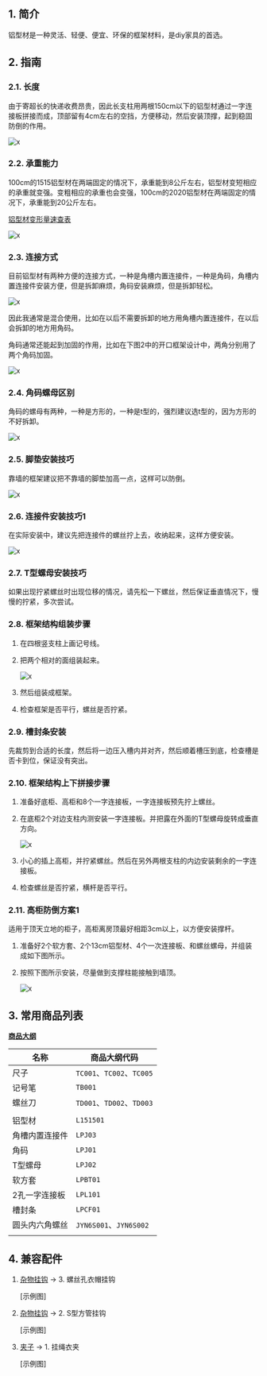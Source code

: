 ## 1. 简介

铝型材是一种灵活、轻便、便宜、环保的框架材料，是diy家具的首选。

## 2. 指南

### 2.1. 长度

由于寄超长的快递收费昂贵，因此长支柱用两根150cm以下的铝型材通过一字连接板拼接而成，顶部留有4cm左右的空挡，方便移动，然后安装顶撑，起到稳固防倒的作用。

![x](https://kukela-images.oss-cn-shanghai.aliyuncs.com/DiyFurniture/DesignGuide/%E9%93%9D%E5%9E%8B%E6%9D%90/2.1%20%E9%95%BF%E5%BA%A6.jpg)

### 2.2. 承重能力

100cm的1515铝型材在两端固定的情况下，承重能到8公斤左右，铝型材变短相应的承重就变强。变粗相应的承重也会变强，100cm的2020铝型材在两端固定的情况下，承重能到20公斤左右。

[铝型材变形量速查表](http://www.apas.net.cn/cms/honor/263)

![x](https://kukela-images.oss-cn-shanghai.aliyuncs.com/DiyFurniture/DesignGuide/%E9%93%9D%E5%9E%8B%E6%9D%90/2.2.%20%E6%89%BF%E9%87%8D%E8%83%BD%E5%8A%9B.png)

### 2.3. 连接方式

目前铝型材有两种方便的连接方式，一种是角槽内置连接件，一种是角码，角槽内置连接件安装方便，但是拆卸麻烦，角码安装麻烦，但是拆卸轻松。

![x](https://kukela-images.oss-cn-shanghai.aliyuncs.com/DiyFurniture/DesignGuide/%E9%93%9D%E5%9E%8B%E6%9D%90/2.3.%20%E8%BF%9E%E6%8E%A5%E6%96%B9%E5%BC%8F.jpg)

因此我通常是混合使用，比如在以后不需要拆卸的地方用角槽内置连接件，在以后会拆卸的地方用角码。

角码通常还能起到加固的作用，比如在下图2中的开口框架设计中，两角分别用了两个角码加固。

![x](https://kukela-images.oss-cn-shanghai.aliyuncs.com/DiyFurniture/DesignGuide/%E9%93%9D%E5%9E%8B%E6%9D%90/2.3.%20%E8%BF%9E%E6%8E%A5%E6%96%B9%E5%BC%8F2.jpg)

### 2.4. 角码螺母区别

角码的螺母有两种，一种是方形的，一种是t型的，强烈建议选t型的，因为方形的不好拆卸。

![x](https://kukela-images.oss-cn-shanghai.aliyuncs.com/DiyFurniture/DesignGuide/%E9%93%9D%E5%9E%8B%E6%9D%90/2.4.%20%E8%A7%92%E7%A0%81%E8%9E%BA%E6%AF%8D%E5%8C%BA%E5%88%AB.jpg)

### 2.5. 脚垫安装技巧

靠墙的框架建议把不靠墙的脚垫加高一点，这样可以防倒。

![x](https://kukela-images.oss-cn-shanghai.aliyuncs.com/DiyFurniture/DesignGuide/%E9%93%9D%E5%9E%8B%E6%9D%90/2.5.%20%E8%84%9A%E5%9E%AB%E5%AE%89%E8%A3%85%E6%8A%80%E5%B7%A7.jpg)

### 2.6. 连接件安装技巧1

在实际安装中，建议先把连接件的螺丝拧上去，收纳起来，这样方便安装。

![x](https://kukela-images.oss-cn-shanghai.aliyuncs.com/DiyFurniture/DesignGuide/%E9%93%9D%E5%9E%8B%E6%9D%90/2.6.%20%E8%BF%9E%E6%8E%A5%E4%BB%B6%E5%AE%89%E8%A3%85%E6%8A%80%E5%B7%A71.jpg)

### 2.7. T型螺母安装技巧

如果出现拧紧螺丝时出现位移的情况，请先松一下螺丝，然后保证垂直情况下，慢慢的拧紧，多次尝试。

### 2.8. 框架结构组装步骤

1. 在四根竖支柱上画记号线。
	
2. 把两个相对的面组装起来。
	
	![x](https://kukela-images.oss-cn-shanghai.aliyuncs.com/DiyFurniture/DesignGuide/%E9%93%9D%E5%9E%8B%E6%9D%90/2.8.%20%E6%A1%86%E6%9E%B6%E7%BB%93%E6%9E%84%E7%BB%84%E8%A3%85%E6%AD%A5%E9%AA%A42.jpg)
	
3. 然后组装成框架。
	
4. 检查框架是否平行，螺丝是否拧紧。

### 2.9. 槽封条安装

先裁剪到合适的长度，然后将一边压入槽内并对齐，然后顺着槽压到底，检查槽是否卡到位，保证没有突出。

### 2.10. 框架结构上下拼接步骤
	
1. 准备好底柜、高柜和8个一字连接板，一字连接板预先拧上螺丝。
	
2. 在底柜2个对边支柱内测安装一字连接板。并把露在外面的T型螺母旋转成垂直方向。
	
	![x](https://kukela-images.oss-cn-shanghai.aliyuncs.com/DiyFurniture/DesignGuide/%E9%93%9D%E5%9E%8B%E6%9D%90/2.10.%20%E6%A1%86%E6%9E%B6%E7%BB%93%E6%9E%84%E4%B8%8A%E4%B8%8B%E6%8B%BC%E6%8E%A5%E6%AD%A5%E9%AA%A42.jpg)
	
3. 小心的插上高柜，并拧紧螺丝。然后在另外两根支柱的内边安装剩余的一字连接板。

4. 检查螺丝是否拧紧，横杆是否平行。

### 2.11. 高柜防倒方案1

适用于顶天立地的柜子，高柜离房顶最好相距3cm以上，以方便安装撑杆。

1. 准备好2个软方套、2个13cm铝型材、4个一次连接板、和螺丝螺母，并组装成如下图所示。

2. 按照下图所示安装，尽量做到支撑柱能接触到墙顶。

	![x](https://kukela-images.oss-cn-shanghai.aliyuncs.com/DiyFurniture/DesignGuide/%E9%93%9D%E5%9E%8B%E6%9D%90/2.11.%20%E9%AB%98%E6%9F%9C%E9%98%B2%E5%80%92%E6%96%B9%E6%A1%881.jpg)

## 3. 常用商品列表

**[商品大纲](https://gitee.com/kukela/diy-furniture/tree/master/doc/商品大纲.md)**

| 名称 | 商品大纲代码 |
| - | - |
| 尺子 | `TC001`、`TC002`、`TC005` |
| 记号笔 | `TB001` |
| 螺丝刀 | `TD001`、`TD002`、`TD003` |
| | |
| 铝型材 | `L151501` |
| 角槽内置连接件 | `LPJ03` |
| 角码 | `LPJ01` |
| T型螺母 | `LPJ02` |
| 软方套 | `LPBT01` |
| 2孔一字连接板 | `LPL101` |
| 槽封条 | `LPCF01` |
| 圆头内六角螺丝 | `JYN6S001`、`JYN6S002` |
| | |

## 4. 兼容配件

1. [杂物挂钩](https://gitee.com/kukela/diy-furniture/tree/master/doc/DesignGuide/杂物挂钩.md) -> 3. 螺丝孔衣帽挂钩

	[示例图]

2. [杂物挂钩](https://gitee.com/kukela/diy-furniture/tree/master/doc/DesignGuide/杂物挂钩.md) -> 2. S型方管挂钩

	[示例图]

3. [夹子](https://gitee.com/kukela/diy-furniture/tree/master/doc/DesignGuide/夹子.md) -> 1. 挂绳衣夹

	[示例图]
